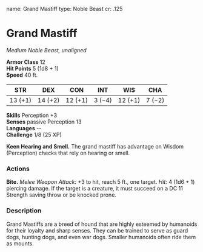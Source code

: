 name: Grand Mastiff
type: Noble Beast
cr: .125

# Grand Mastiff 
_Medium Noble Beast, unaligned_

**Armor Class** 12    
**Hit Points** 5 (1d8 + 1)    
**Speed** 40 ft. 

| STR     | DEX     | CON     | INT     | WIS     | CHA     |
|---------|---------|---------|---------|---------|---------|
| 13 (+1) | 14 (+2) | 12 (+1) | 3 (−4)  | 12 (+1) | 7 (−2)  |  

**Skills** Perception +3    
**Senses** passive Perception 13    
**Languages** --    
**Challenge** 1/8 (25 XP) 

**Keen Hearing and Smell.** The grand mastiff has advantage on Wisdom (Perception) checks that rely on hearing or smell. 

### Actions    
**Bite.** _Melee Weapon Attack:_ +3 to hit, reach 5 ft., one target. _Hit:_ 4 (1d6 + 1) piercing damage. If the target is a creature, it must succeed on a DC 11 Strength saving throw or be knocked prone. 

### Description
Grand Mastiffs are a breed of hound that are highly esteemed by humanoids for their loyalty and sharp senses. They can be trained to serve as guard dogs, hunting dogs, and even war dogs. Smaller humanoids often ride them as mounts. 
